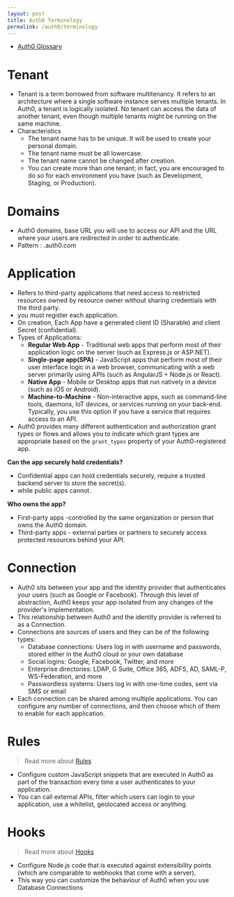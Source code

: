 ```yaml
---
layout: post
title: Auth0 Terminology
permalink: /auth0/terminology
---
```


- [Auth0 Glossary](https://auth0.com/docs/glossary)

# Tenant
- Tenant is a term borrowed from software multitenancy. It refers to an architecture where a single software instance serves multiple tenants. In Auth0, a tenant is logically isolated. No tenant can access the data of another tenant, even though multiple tenants might be running on the same machine.
- Characteristics
    - The tenant name has to be unique. It will be used to create your personal domain.
	- The tenant name must be all lowercase.
	- The tenant name cannot be changed after creation.
    - You can create more than one tenant; in fact, you are encouraged to do so for each environment you have (such as Development, Staging, or Production).

# Domains
- Auth0 domains, base URL you will use to access our API and the URL where your users are redirected in order to authenticate.
- Pattern : <YOUR-TENANT-NAME>.auth0.com

# Application
- Refers to third-party applications that need access to restricted resources owned by resource owner without sharing credentials with the third party. 
- you must register each application.
- On creation, Each App have a generated client ID (Sharable) and client Secret (confidential).
- Types of Applications:
    - **Regular Web App** - Traditional web apps that perform most of their application logic on the server (such as Express.js or ASP.NET).
	- **Single-page app(SPA)** - JavaScript apps that perform most of their user interface logic in a web browser, communicating with a web server primarily using APIs (such as AngularJS + Node.js or React).
	- **Native App** - Mobile or Desktop apps that run natively in a device (such as iOS or Android).
	- **Machine-to-Machine** - Non-interactive apps, such as command-line tools, daemons, IoT devices, or services running on your back-end. Typically, you use this option if you have a service that requires access to an API.
- Auth0 provides many different authentication and authorization grant types or flows and allows you to indicate which grant types are appropriate based on the `grant_types` property of your Auth0-registered app.

**Can the app securely hold credentials?**
- Confidential apps can hold credentials securely, require a trusted backend server to store the secret(s).
- while public apps cannot.

**Who owns the app?**
- First-party apps -controlled by the same organization or person that owns the Auth0 domain.
- Third-party apps - external parties or partners to securely access protected resources behind your API.

# Connection
- Auth0 sits between your app and the identity provider that authenticates your users (such as Google or Facebook). Through this level of abstraction, Auth0 keeps your app isolated from any changes of the provider's implementation.
- This relationship between Auth0 and the identity provider is referred to as a Connection.
- Connections are sources of users and they can be of the following types:
	- Database connections: Users log in with username and passwords, stored either in the Auth0 cloud or your own database
	- Social logins: Google, Facebook, Twitter, and more
	- Enterprise directories: LDAP, G Suite, Office 365, ADFS, AD, SAML-P, WS-Federation, and more
	- Passwordless systems: Users log in with one-time codes, sent via SMS or email
- Each connection can be shared among multiple applications. You can configure any number of connections, and then choose which of them to enable for each application.

# Rules

> Read more about [Rules](https://auth0.com/docs/rules)

- Configure custom JavaScript snippets that are executed in Auth0 as part of the transaction every time a user authenticates to your application. 
- You can call external APIs, filter which users can login to your application, use a whitelist, geolocated access or anything.

# Hooks

> Read more about [Hooks](https://auth0.com/docs/hooks)

- Configure Node.js code that is executed against extensibility points (which are comparable to webhooks that come with a server). 
- This way you can customize the behaviour of Auth0 when you use Database Connections
